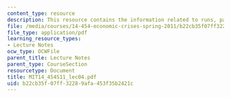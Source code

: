 ```yaml
---
content_type: resource
description: This resource contains the information related to runs, panics and contagion.
file: /media/courses/14-454-economic-crises-spring-2011/b22cb35f07ff32289afa453f35b2421c_MIT14_454S11_lec04.pdf
file_type: application/pdf
learning_resource_types:
- Lecture Notes
ocw_type: OCWFile
parent_title: Lecture Notes
parent_type: CourseSection
resourcetype: Document
title: MIT14_454S11_lec04.pdf
uid: b22cb35f-07ff-3228-9afa-453f35b2421c
---
```

